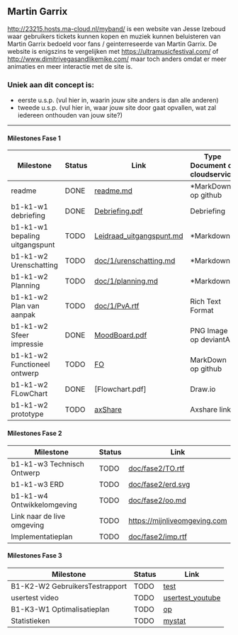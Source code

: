 ## Martin Garrix
http://23215.hosts.ma-cloud.nl/myband/ is een website van Jesse Izeboud waar gebruikers tickets kunnen kopen en muziek kunnen beluisteren van Martin Garrix bedoeld voor fans / geinterreseerde van Martin Garrix.
De website is enigszins te vergelijken met https://ultramusicfestival.com/ of http://www.dimitrivegasandlikemike.com/ maar toch anders omdat er meer animaties en meer interactie met de site is.

### Uniek aan dit concept is: 
 * eerste u.s.p. (vul hier in, waarin jouw site anders is dan alle anderen)
 * tweede u.s.p. (vul hier in, waar jouw site door gaat opvallen, wat zal iedereen onthouden van jouw site?)

---
#### Milestones Fase 1
| Milestone  | Status | Link | Type Document of cloudservice |
| ------ |  ------ | ------ | ------ |
| readme                         | DONE |  [readme.md]            | *MarkDown op github |
| b1-k1-w1 debriefing            | DONE | [Debriefing.pdf]            | Debriefing |
| b1-k1-w1 bepaling uitgangspunt | TODO | [Leidraad_uitgangspunt.md] | *Markdown |
| b1-k1-w2 Urenschatting         | TODO | [doc/1/urenschatting.md]| *Markdown |
| b1-k1-w2 Planning              | TODO | [doc/1/planning.md]     | *Markdown |
| b1-k1-w2 Plan van aanpak       | TODO | [doc/1/PvA.rtf]         | Rich Text Format |
| b1-k1-w2 Sfeer impressie       | DONE | [MoodBoard.pdf]       | PNG Image op deviantArt |
| b1-k1-w2 Functioneel ontwerp   | TODO | [FO]                    | MarkDown op github |
| b1-k1-w2 FLowChart             | DONE | [Flowchart.pdf]                  | Draw.io |
| b1-k1-w2 prototype             | TODO | [axShare]               | Axshare link |

   [readme.md]: <https://github.com/jesseize/myband/blob/master/readme.md>
   [Leidraad_uitgangspunt.md]: <https://github.com/jesseize/myband/blob/master/doc/1/uitgangspunt.md>
   [Debriefing.pdf]: <https://github.com/jesseize/myband/blob/master/Debriefing.pdf>
   [doc/1/PvA.rtf]: <https://github.com/jesseize/myband/blob/master/doc/1/PvA.rtf>
   [doc/1/urenschatting.md]: <https://github.com/jesseize/myband/blob/master/doc/1/Urenschatting.md>
   [doc/1/planning.md]: <https://github.com/jesseize/myband/blob/master/doc/1/planning.md>
   [MoodBoard.pdf]: <https://github.com/jesseize/myband/blob/master/MoodBoard.pdf>
   [FO]: <https://github.com/jesseize/myband/doc/1/FO.md>
   [Flowchart]: <https://github.com/jesseize/myband/blob/master/Flowchart.pdf>
   [axShare]: <http://w2d1bw.axshare.com/>

#### Milestones Fase 2
| Milestone  | Status | Link |
| ------ |  ------ | ------ |
| b1-k1-w3 Technisch Ontwerp |  TODO |  [doc/fase2/TO.rtf] |
| b1-k1-w3 ERD               |  TODO |  [doc/fase2/erd.svg] |
| b1-k1-w4 Ontwikkelomgeving |  TODO |  [doc/fase2/oo.md]|
| Link naar de live omgeving |  TODO |  <https://mijnliveomgeving.com>|
| Implementatieplan          | TODO |  [doc/fase2/imp.rtf] |

   [doc/fase2/TO.rtf]: <https://github.com/jouwgithub/doc/fase2/TO.rtf>
   [doc/fase2/erd.svg]: <https://github.com/jouwgithub/doc/fase2/erd.svg>
   [doc/fase2/oo.md]: <https://github.com/jouwgithub/doc/fase2/oo.md>
   [doc/fase2/imp.rtf]: <http://github.com/jouwgithub/doc/fase2/imp.rtf>
   
#### Milestones Fase 3
| Milestone  | Status | Link |
| ------ |  ------ | ------ |
| B1-K2-W2 GebruikersTestrapport | TODO |  [test] |
| usertest video | TODO |[usertest_youtube] |
| B1-K3-W1 Optimalisatieplan | TODO |  [op] |
| Statistieken | TODO |  [mystat]|

 [usertest_youtube]: <https://youtu.be/17WoOqgXsRM?list=PLRqwX-V7Uu6ZiZxtDDRCi6uhfTH4FilpH>
 [test]: <https://docs.google.com/spreadsheets/>
 [op]: <https://docs.google.com/spreadsheets/>
 [mystat]: <https://docs.google.com/spreadsheets/>




